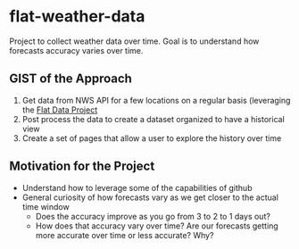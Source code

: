 # flat-weather-data

Project to collect weather data over time. Goal is to understand how forecasts accuracy varies over time.

## GIST of the Approach

1. Get data from NWS API for a few locations on a regular basis (leveraging the [Flat Data Project](https://octo.github.com/projects/flat-data)
2. Post process the data to create a dataset organized to have a historical view
3. Create a set of pages that allow a user to explore the history over time

## Motivation for the Project

* Understand how to leverage some of the capabilities of github
* General curiosity of how forecasts vary as we get closer to the actual time window
  * Does the accuracy improve as you go from 3 to 2 to 1 days out?
  * How does that accuracy vary over time? Are our forecasts getting more accurate over time or less accurate? Why?
